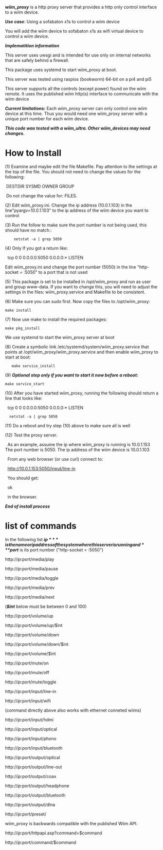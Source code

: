 ***wiim_proxy*** is a http proxy server that provides a http only control interface
to a wiim device.

***Use case***: Using a sofabaton x1s to control a wiim device

You will add the wiim device to sofabaton x1s as wifi virtual device to control a wiim
device.

***Implematition information***

This server uses uwsgi and is intended for use only on internal networks
that are safely behind a firewall.

This package uses systemd to start wiim_proxy at boot.

This server was tested using raspios (bookworm) 64-bit on a pi4 and pi5

This server supports all the controls (except power) found on the wiim remote.
It uses the published wiim http(s) interface to communicate with the wiim device

***Current limitations:*** Each wiim_proxy server can only control one wiim device at this time. 
Thus you would need one wiim_proxy server with a unique port number for each wiim device.

***This code was tested with a wiim_ultra. Other wiim_devices may need changes.***

# How to Install

(1) Examine and maybe edit the file Makefile. Pay attention to the settings at the top of the file.
You should not need to change the values for the following:
    
&nbsp;DESTDIR SYSMD OWNER GROUP
    
&nbsp;Do not change the value for: FILES.

(2) Edit wiim_proxy.ini. Change the ip address (10.0.1.103) in the line"pyargv=10.0.1.103" 
    to the ip address of the wiim device you want to control
  
(3) Run the follow to make sure the port number is not being used, this should have no match.:
        
        netstat -a | grep 5050
  
(4) Only If you got a return like:
        
&nbsp; tcp   0   0 0.0.0.0:5050    0.0.0.0:*       LISTEN  
        
Edit wiim_proxy.ini and change the port number (5050) in the line "http-socket = :5050" to a port that is not used

(5) This package is set to be installed in /opt/wiim_proxy and run as user
    and group www-data. If you want to change this, you will need to adjust the settings in
    the files: wiim_proxy.service and Makefile to be consistent.

(6) Make sure you can sudo first. Now copy the files to /opt/wiim_proxy:
    
    make install

(7) Now use make to install the required packages:
    
    make pkg_install

We use systemd to start the wiim_proxy server at boot 
    
(8) Create a symbolic link /etc/systemd/system/wiim_proxy.service that points at
       /opt/wiim_proxy/wiim_proxy.service and then enable wiim_proxy to start at boot:
      
       make service_install
       
(9) ***Optional step only if you want to start it now before a reboot:***
    
    make service_start

(10) After you have started wiim_proxy, running the following should return a line that looks like:

&nbsp; tcp   0   0 0.0.0.0:5050    0.0.0.0:*       LISTEN 

      netstat -a | grep 5050

(11) Do a reboot and try step (10) above to make sure all is well

(12) Test the proxy server.
   
&nbsp; As an example, assume the ip where wiim_proxy is running is 10.0.1.153
    The port number is 5050. The ip address of the wiim device is 10.0.1.103

&nbsp; From any web browser (or use curl) connect to:

&nbsp; http://10.0.1.153:5050/input/line-in
   
&nbsp; You should get:

&nbsp; ok

&nbsp; in the browser.

***End of install process***

# list of commands

In the following list ***$ip*** is the name or ip address of the system where this
server is running and ***$port*** is its port number ("http-socket = :5050")

http://$ip:$port/media/play

http://$ip:$port/media/pause

http://$ip:$port/media/toggle

http://$ip:$port/media/prev

http://$ip:$port/media/next

(***$int*** below must be between 0 and 100)
    
http://$ip:$port/volume/up

http://$ip:$port/volume/up/$int

http://$ip:$port/volume/down

http://$ip:$port/volume/down/$int

http://$ip:$port/volume/$int

http://$ip:$port/mute/on

http://$ip:$port/mute/off

http://$ip:$port/mute/toggle

http://$ip:$port/input/line-in

http://$ip:$port/input/wifi 

(command directly above also works with ethernet conneted wiims)

http://$ip:$port/input/hdmi

http://$ip:$port/input/optical

http://$ip:$port/input/phono

http://$ip:$port/input/bluetooth

http://$ip:$port/output/optical

http://$ip:$port/output/line-out

http://$ip:$port/output/coax

http://$ip:$port/output/headphone

http://$ip:$port/output/bluetooth

http://$ip:$port/output/dlna

http://$ip:$port/preset/<int>

wiim_proxy is backwards compatible with the published Wiim API.

http://$ip:$port/httpapi.asp?command=$command

http://$ip:$port/command/$command
